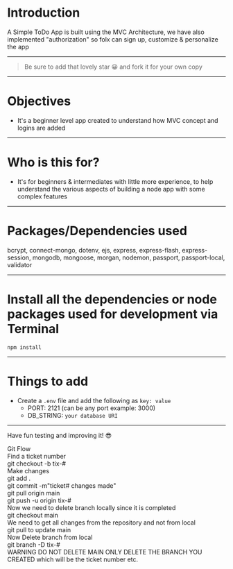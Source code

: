 # Introduction

A Simple ToDo App is built using the MVC Architecture, we have also implemented "authorization" so folx can sign up, customize & personalize the app 

---

> Be sure to add that lovely star 😀 and fork it for your own copy

---

# Objectives

- It's a beginner level app created to understand how MVC concept and logins are added

---

# Who is this for? 

- It's for beginners & intermediates with little more experience, to help understand the various aspects of building a node app with some complex features

---

# Packages/Dependencies used 

bcrypt, connect-mongo, dotenv, ejs, express, express-flash, express-session, mongodb, mongoose, morgan, nodemon, passport, passport-local, validator

---

# Install all the dependencies or node packages used for development via Terminal

`npm install` 

---

# Things to add

- Create a `.env` file and add the following as `key: value` 
  - PORT: 2121 (can be any port example: 3000) 
  - DB_STRING: `your database URI` 
 ---
 
 Have fun testing and improving it! 😎


Git Flow
<br>
Find a ticket number
<br>
git checkout -b tix-#
<br>
Make changes
<br>
git add .
<br>
git commit -m"ticket# changes made"
<br>
git pull origin main
<br>
git push -u origin tix-#
<br>
Now we need to delete branch locally since it is completed
<br> 
git checkout main
<br>
We need to get all changes from the repository and not from local
<br>
git pull to update main
<br>
Now Delete branch from local
<br>
git branch -D tix-#
<br>
WARNING DO NOT DELETE MAIN
ONLY DELETE THE BRANCH YOU CREATED which will be the ticket number etc.

